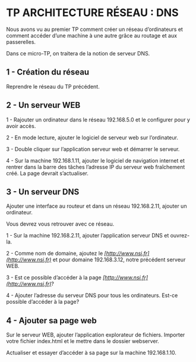 # TP ARCHITECTURE RÉSEAU : DNS

Nous avons vu au premier TP comment créer un réseau d’ordinateurs et
comment accéder d’une machine à une autre grâce au routage et aux
passerelles.

Dans ce micro-TP, on traitera de la notion de serveur DNS.

## 1 - Création du réseau

Reprendre le réseau du TP précédent.

## 2 - Un serveur WEB

1 - Rajouter un ordinateur dans le réseau 192.168.5.0 et le configurer pour y
avoir accès.

2 - En mode lecture, ajouter le logiciel de serveur web sur l’ordinateur.

3 - Double cliquer sur l’application serveur web et démarrer le serveur.

4 - Sur la machine 192.168.1.11, ajouter le logiciel de navigation internet et
rentrer dans la barre des tâches l’adresse IP du serveur web fraîchement
créé. La page devrait s’actualiser.

## 3 - Un serveur DNS

Ajouter une interface au routeur et dans un réseau 192.168.2.11, ajouter un
ordinateur.

Vous devrez vous retrouver avec ce réseau.

1 - Sur la machine 192.168.2.11, ajouter l’application serveur DNS et ouvrez-
la.

2 - Comme nom de domaine, ajoutez le _[http://www.nsi.fr](http://www.nsi.fr)_ et pour domaine
192.168.3.12, notre précédent serveur WEB.

3 - Est ce possible d’accéder à la page _[http://www.nsi.fr](http://www.nsi.fr)_?

4 - Ajouter l’adresse du serveur DNS pour tous les ordinateurs. Est-ce
possible d’accéder à la page?


## 4 - Ajouter sa page web

Sur le serveur WEB, ajouter l’application explorateur de fichiers.
Importer votre fichier index.html et le mettre dans le dossier webserver.

Actualiser et essayer d’accéder à sa page sur la machine 192.168.1.10.


